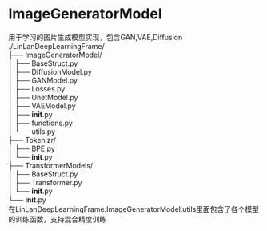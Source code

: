 # ImageGeneratorModel
用于学习的图片生成模型实现，包含GAN,VAE,Diffusion  
		./LinLanDeepLearningFrame/  
		  ├── ImageGeneratorModel/  
		  │   ├── BaseStruct.py  
		  │   ├── DiffusionModel.py  
		  │   ├── GANModel.py  
		  │   ├── Losses.py  
		  │   ├── UnetModel.py  
		  │   ├── VAEModel.py  
		  │   ├── __init__.py  
		  │   ├── functions.py  
		  │   └── utils.py  
		  ├── Tokenizr/  
		  │   ├── BPE.py  
		  │   └── __init__.py  
		  ├── TransformerModels/  
		  │   ├── BaseStruct.py  
		  │   ├── Transformer.py  
		  │   └── __init__.py  
		  └── __init__.py  
在LinLanDeepLearningFrame.ImageGeneratorModel.utils里面包含了各个模型的训练函数，支持混合精度训练



